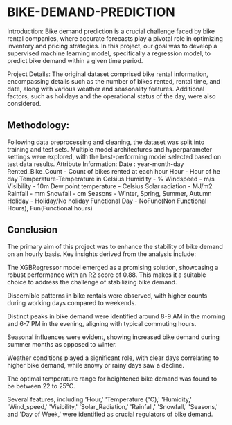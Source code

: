 # BIKE-DEMAND-PREDICTION
Introduction: Bike demand prediction is a crucial challenge faced by bike rental companies, where accurate forecasts play a pivotal role in optimizing inventory and pricing strategies. In this project, our goal was to develop a supervised machine learning model, specifically a regression model, to predict bike demand within a given time period.

Project Details: The original dataset comprised bike rental information, encompassing details such as the number of bikes rented, rental time, and date, along with various weather and seasonality features. Additional factors, such as holidays and the operational status of the day, were also considered.

## Methodology: 
Following data preprocessing and cleaning, the dataset was split into training and test sets. Multiple model architectures and hyperparameter settings were explored, with the best-performing model selected based on test data results.
Attribute Information:
Date : year-month-day
Rented_Bike_Count - Count of bikes rented at each hour
Hour - Hour of he day
Temperature-Temperature in Celsius
Humidity - %
Windspeed - m/s
Visibility - 10m
Dew point temperature - Celsius
Solar radiation - MJ/m2
Rainfall - mm
Snowfall - cm
Seasons - Winter, Spring, Summer, Autumn
Holiday - Holiday/No holiday
Functional Day - NoFunc(Non Functional Hours), Fun(Functional hours)
## Conclusion
The primary aim of this project was to enhance the stability of bike demand on an hourly basis. Key insights derived from the analysis include:

The XGBRegressor model emerged as a promising solution, showcasing a robust performance with an R2 score of 0.88. This makes it a suitable choice to address the challenge of stabilizing bike demand.

Discernible patterns in bike rentals were observed, with higher counts during working days compared to weekends.

Distinct peaks in bike demand were identified around 8-9 AM in the morning and 6-7 PM in the evening, aligning with typical commuting hours.

Seasonal influences were evident, showing increased bike demand during summer months as opposed to winter.

Weather conditions played a significant role, with clear days correlating to higher bike demand, while snowy or rainy days saw a decline.

The optimal temperature range for heightened bike demand was found to be between 22 to 25°C.

Several features, including 'Hour,' 'Temperature (°C),' 'Humidity,' 'Wind_speed,' 'Visibility,' 'Solar_Radiation,' 'Rainfall,' 'Snowfall,' 'Seasons,' and 'Day of Week,' were identified as crucial regulators of bike demand.
